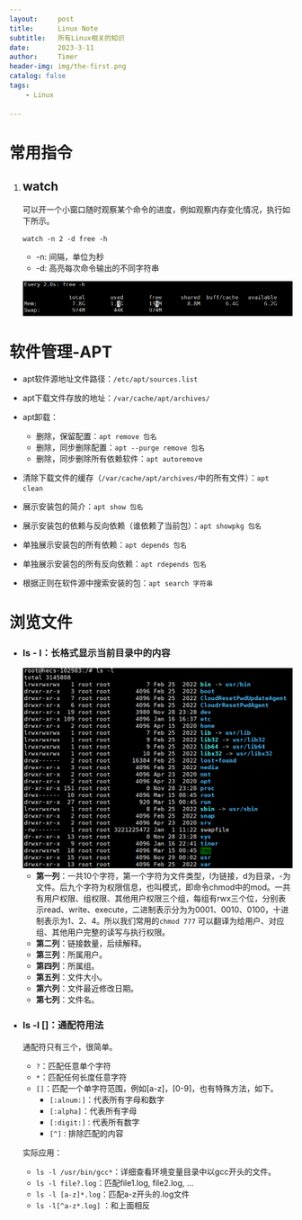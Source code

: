 ```yaml
---
layout:     post
title:      Linux Note
subtitle:   所有Linux相关的知识
date:       2023-3-11
author:     Timer
header-img: img/the-first.png
catalog: false
tags:
    - Linux

---
```


# 常用指令

1. ## watch

   可以开一个小窗口随时观察某个命令的进度，例如观察内存变化情况，执行如下所示。

   ```shell
   watch -n 2 -d free -h
   ```

   - -n: 间隔，单位为秒
   - -d:  高亮每次命令输出的不同字符串

   ![image-20230311222833121](https://raw.githubusercontent.com/TimerIzaya/TimerBlogPic/master/image-20230311222833121.png)

# 软件管理-APT

- apt软件源地址文件路径：`/etc/apt/sources.list`
- apt下载文件存放的地址：`/var/cache/apt/archives/`

- apt卸载：
  - 删除，保留配置：`apt remove 包名`
  - 删除，同步删除配置：`apt --purge remove 包名`
  - 删除，同步删除所有依赖软件：`apt autoremove`
- 清除下载文件的缓存（`/var/cache/apt/archives/`中的所有文件）：`apt clean`
- 展示安装包的简介：`apt show 包名`
- 展示安装包的依赖与反向依赖（谁依赖了当前包）：`apt showpkg 包名`
- 单独展示安装包的所有依赖：`apt depends 包名`
- 单独展示安装包的所有反向依赖：`apt rdepends 包名`
- 根据正则在软件源中搜索安装的包：`apt search 字符串`

# 浏览文件

- ### ls - l：长格式显示当前目录中的内容

  <img src="https://raw.githubusercontent.com/TimerIzaya/TimerBlogPic/master/image-20230315010016351.png" alt="image-20230315010016351" style="zoom:67%;" /> 

  - **第一列**：一共10个字符，第一个字符为文件类型，l为链接，d为目录，-为文件。后九个字符为权限信息，也叫模式，即命令chmod中的mod。一共有用户权限、组权限、其他用户权限三个组，每组有rwx三个位，分别表示read、write、execute，二进制表示分为为0001、0010、0100，十进制表示为1、2、4。所以我们常用的`chmod 777` 可以翻译为给用户、对应组、其他用户完整的读写与执行权限。
  - **第二列**：链接数量，后续解释。
  - **第三列**：所属用户。
  - **第四列**：所属组。
  - **第五列**：文件大小。
  - **第六列**：文件最近修改日期。
  - **第七列**：文件名。

- ### ls -l []：通配符用法

  通配符只有三个，很简单。

  - `?`：匹配任意单个字符
  - `*`：匹配任何长度任意字符
  - `[]`：匹配一个单字符范围，例如[a-z]，[0-9]，也有特殊方法，如下。
    - `[:alnum:]`：代表所有字母和数字
    - `[:alpha]`：代表所有字母
    - `[:digit:]：`代表所有数字
    - `[^]：`排除匹配的内容

  实际应用：

  - `ls -l /usr/bin/gcc*`：详细查看环境变量目录中以gcc开头的文件。
  - `ls -l file?.log`：匹配file1.log, file2.log, ...
  - `ls -l [a-z]*.log`：匹配a-z开头的.log文件
  - `ls -l[^a-z*.log]` ：和上面相反

































